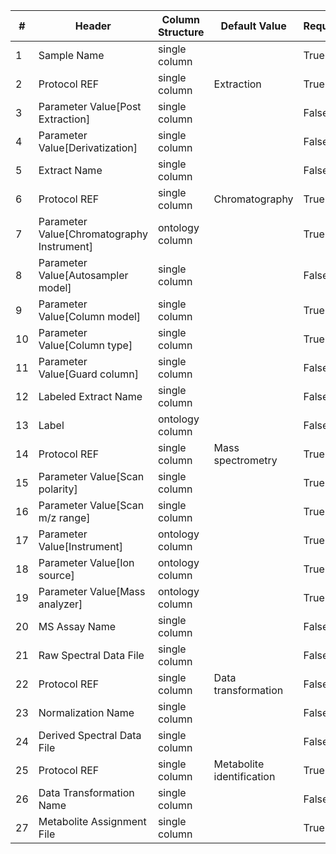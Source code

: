 | # |Header  | Column Structure  | Default Value  | Required | Min Length | Max Length |
|---|--------|-------------------|----------------|----------|------------|------------|
| 1 | Sample Name | single column |  | True | 1 | - |
| 2 | Protocol REF | single column | Extraction | True | - | - |
| 3 | Parameter Value[Post Extraction] | single column |  | False | - | - |
| 4 | Parameter Value[Derivatization] | single column |  | False | - | - |
| 5 | Extract Name | single column |  | False | - | - |
| 6 | Protocol REF | single column | Chromatography | True | - | - |
| 7 | Parameter Value[Chromatography Instrument] | ontology column |  | True | 5 | - |
| 8 | Parameter Value[Autosampler model] | single column |  | False | - | - |
| 9 | Parameter Value[Column model] | single column |  | True | 5 | - |
| 10 | Parameter Value[Column type] | single column |  | True | 5 | - |
| 11 | Parameter Value[Guard column] | single column |  | False | - | - |
| 12 | Labeled Extract Name | single column |  | False | - | - |
| 13 | Label | ontology column |  | False | - | - |
| 14 | Protocol REF | single column | Mass spectrometry | True | - | - |
| 15 | Parameter Value[Scan polarity] | single column |  | True | 1 | - |
| 16 | Parameter Value[Scan m/z range] | single column |  | True | 1 | - |
| 17 | Parameter Value[Instrument] | ontology column |  | True | 1 | - |
| 18 | Parameter Value[Ion source] | ontology column |  | True | 1 | - |
| 19 | Parameter Value[Mass analyzer] | ontology column |  | True | 1 | - |
| 20 | MS Assay Name | single column |  | False | - | - |
| 21 | Raw Spectral Data File | single column |  | False | - | - |
| 22 | Protocol REF | single column | Data transformation | False | - | - |
| 23 | Normalization Name | single column |  | False | - | - |
| 24 | Derived Spectral Data File | single column |  | False | - | - |
| 25 | Protocol REF | single column | Metabolite identification | True | - | - |
| 26 | Data Transformation Name | single column |  | False | - | - |
| 27 | Metabolite Assignment File | single column |  | True | 1 | - |
